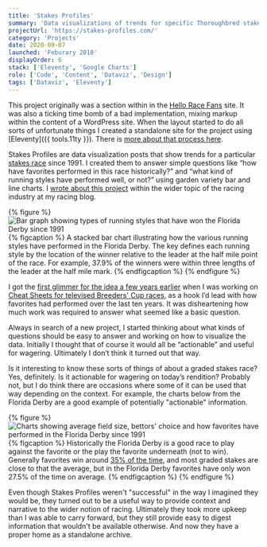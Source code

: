 ```yaml
---
title: 'Stakes Profiles'
summary: 'Data visualizations of trends for specific Thoroughbred stakes races since 1991'
projectUrl: 'https://stakes-profiles.com/'
category: 'Projects'
date: 2020-09-07
launched: 'Feburary 2018'
displayOrder: 6
stack: ['Eleventy', 'Google Charts']
role: ['Code', 'Content', 'Dataviz', 'Design']
tags: ['Dataviz', 'Eleventy']
---
```

This project originally was a section within in the [Hello Race Fans](/projects/hello-race-fans) site. It was also a ticking time bomb of a bad implementation, mixing markup within the content of a WordPress site. When the layout started to do all sorts of unfortunate things I created a standalone site for the project using [Eleventy]({{ tools.11ty }}). There is [more about that process here](/notes/the-accidental-project/).


Stakes Profiles are data visualization posts that show trends for a particular [stakes race](https://en.wikipedia.org/wiki/Graded_stakes_race) since 1991. I created them to answer simple questions like “how have favorites performed in this race historically?” and “what kind of running styles have performed well, or not?” using garden variety bar and line charts. I [wrote about this project](http://www.exactamundo.org/2019/03/13/in-other-racing-data-conversations/) within the wider topic of the racing industry at my racing blog.

{% figure %}
  <picture>
    <source srcset="/img/stakes-profiles-running-style-bar.avif" type="image/avif">
    <source srcset="/img/stakes-profiles-running-style-bar.webp" type="image/webp">
    <img src="/img/stakes-profiles-running-style-bar.jpg" alt="Bar graph showing types of running styles that have won the Florida Derby since 1991" loading="lazy" />
  </picture>
  {% figcaption %}
    A stacked bar chart illustrating how the various running styles have performed in the Florida Derby. The key defines each running style by the location of the winner relative to the leader at the half mile point of the race. For example, 37.9% of the winners were within three lengths of the leader at the half mile mark.
  {% endfigcaption %}
{% endfigure %}

I got the [first glimmer for the idea a few years earlier](https://twitter.com/superterrific/status/964523437019549696) when I was working on [Cheat Sheets for televised Breeders' Cup races](https://web.archive.org/web/20150831075810/https://challenge.breederscup.com/travers-cheat-sheet), as a hook I’d lead with how favorites had performed over the last ten years. It was disheartening how much work was required to answer what seemed like a basic question.

Always in search of a new project, I started thinking about what kinds of questions should be easy to answer and working on how to visualize the data. Initially I thought that of course it would all be “actionable” and useful for wagering. Ultimately I don’t think it turned out that way.

Is it interesting to know these sorts of things of about a graded stakes race? Yes, definitely. Is it actionable for wagering on today’s rendition? Probably not, but I do think there are occasions where some of it can be used that way depending on the context. For example, the charts below from the Florida Derby are a good example of potentially "actionable" information.

{% figure %}
  <picture>
    <source srcset="/img/stakes-profiles-favorites.avif" type="image/avif">
    <source srcset="/img/stakes-profiles-favorites.webp" type="image/webp">
    <img src="/img/stakes-profiles-favorites.jpg" alt="Charts showing average field size, bettors' choice and how favorites have performed in the Florida Derby since 1991" loading="lazy">
  </picture>
  {% figcaption %}
    Historically the Florida Derby is a good race to play against the favorite or the play the favorite underneath (not to win). Generally favorites win around <a href="http://agameofskill.com/how-well-do-horse-racing-favorites-perform/">35% of the time</a>, and most graded stakes are close to that the average, but in the Florida Derby favorites have only won 27.5% of the time on average.
  {% endfigcaption %}
{% endfigure %}

Even though Stakes Profiles weren't "successful" in the way I imagined they would be, they turned out to be a useful way to provide context and narrative to the wider notion of racing. Ultimately they took more upkeep than I was able to carry forward, but they still provide easy to digest information that wouldn't be available otherwise. And now they have a proper home as a standalone archive.
